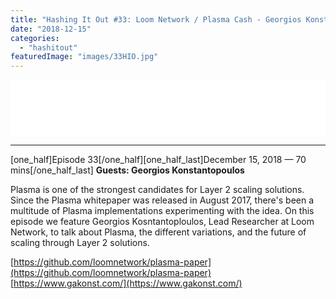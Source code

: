 ```yaml
---
title: "Hashing It Out #33: Loom Network / Plasma Cash - Georgios Konstantopoulos"
date: "2018-12-15"
categories: 
  - "hashitout"
featuredImage: "images/33HIO.jpg"
---
```


<iframe style="border: none;" src="//html5-player.libsyn.com/embed/episode/id/7926395/height/90/theme/custom/thumbnail/yes/preload/no/direction/backward/render-playlist/no/custom-color/87A93A/" width="100%" height="90" scrolling="no" allowfullscreen="allowfullscreen"></iframe>

* * *

\[one\_half\]Episode 33\[/one\_half\]\[one\_half\_last\]December 15, 2018 — 70 mins\[/one\_half\_last\] **Guests: Georgios Konstantopoulos**

Plasma is one of the strongest candidates for Layer 2 scaling solutions. Since the Plasma whitepaper was released in August 2017, there's been a multitude of Plasma implementations experimenting with the idea. On this episode we feature Georgios Kosntantoploulos, Lead Researcher at Loom Network, to talk about Plasma, the different variations, and the future of scaling through Layer 2 solutions.

[https://github.com/loomnetwork/plasma-paper](https://github.com/loomnetwork/plasma-paper) [https://www.gakonst.com/](https://www.gakonst.com/)
